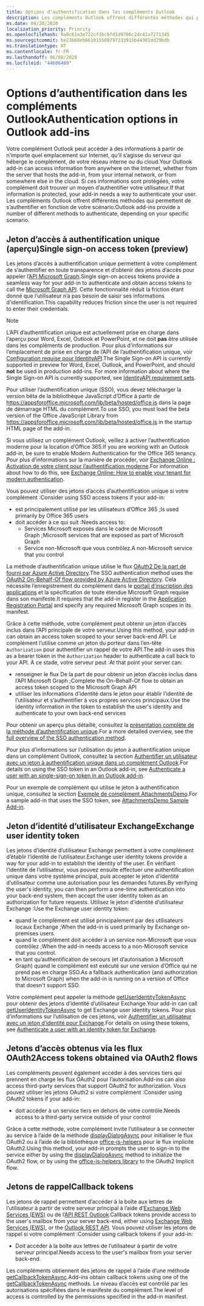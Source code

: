 ```yaml
---
title: Options d’authentification dans les compléments Outlook
description: Les compléments Outlook offrent différentes méthodes qui permettent de s’authentifier en fonction de votre scénario.
ms.date: 04/28/2020
localization_priority: Priority
ms.openlocfilehash: 0a8c61a3e722cf1bcbfd1d9706c2dc41a7271345
ms.sourcegitcommit: be23b68eb661015508797333915b44381dd29bdb
ms.translationtype: HT
ms.contentlocale: fr-FR
ms.lasthandoff: 06/08/2020
ms.locfileid: "44606489"
---
```

# <a name="authentication-options-in-outlook-add-ins"></a><span data-ttu-id="58903-103">Options d’authentification dans les compléments Outlook</span><span class="sxs-lookup"><span data-stu-id="58903-103">Authentication options in Outlook add-ins</span></span>

<span data-ttu-id="58903-104">Votre complément Outlook peut accéder à des informations à partir de n’importe quel emplacement sur Internet, qu’il s’agisse du serveur qui héberge le complément, de votre réseau interne ou du cloud.</span><span class="sxs-lookup"><span data-stu-id="58903-104">Your Outlook add-in can access information from anywhere on the Internet, whether from the server that hosts the add-in, from your internal network, or from somewhere else in the cloud.</span></span> <span data-ttu-id="58903-105">Si ces informations sont protégées, votre complément doit trouver un moyen d’authentifier votre utilisateur.</span><span class="sxs-lookup"><span data-stu-id="58903-105">If that information is protected, your add-in needs a way to authenticate your user.</span></span> <span data-ttu-id="58903-106">Les compléments Outlook offrent différentes méthodes qui permettent de s’authentifier en fonction de votre scénario.</span><span class="sxs-lookup"><span data-stu-id="58903-106">Outlook add-ins provide a number of different methods to authenticate, depending on your specific scenario.</span></span>

## <a name="single-sign-on-access-token-preview"></a><span data-ttu-id="58903-107">Jeton d’accès à authentification unique (aperçu)</span><span class="sxs-lookup"><span data-stu-id="58903-107">Single sign-on access token (preview)</span></span>

<span data-ttu-id="58903-108">Les jetons d’accès à authentification unique permettent à votre complément de s’authentifier en toute transparence et d’obtenir des jetons d’accès pour appeler l’[API Microsoft Graph](/graph/overview).</span><span class="sxs-lookup"><span data-stu-id="58903-108">Single sign-on access tokens provide a seamless way for your add-in to authenticate and obtain access tokens to call the [Microsoft Graph API](/graph/overview).</span></span> <span data-ttu-id="58903-109">Cette fonctionnalité réduit la friction étant donné que l’utilisateur n’a pas besoin de saisir ses informations d’identification.</span><span class="sxs-lookup"><span data-stu-id="58903-109">This capability reduces friction since the user is not required to enter their credentials.</span></span>

> [!NOTE]
> <span data-ttu-id="58903-110">L’API d’authentification unique est actuellement prise en charge dans l’aperçu pour Word, Excel, Outlook et PowerPoint, et ne doit **pas** être utilisée dans les compléments de production. Pour plus d’informations sur l’emplacement de prise en charge de l’API de l’authentification unique, voir [Configuration requise pour IdentityAPI](../reference/requirement-sets/identity-api-requirement-sets.md).</span><span class="sxs-lookup"><span data-stu-id="58903-110">The Single Sign-on API is currently supported in preview for Word, Excel, Outlook, and PowerPoint, and should **not** be used in production add-ins. For more information about where the Single Sign-on API is currently supported, see [IdentityAPI requirement sets](../reference/requirement-sets/identity-api-requirement-sets.md).</span></span>
>
> <span data-ttu-id="58903-111">Pour utiliser l’authentification unique (SSO), vous devez télécharger la version bêta de la bibliothèque JavaScript d’Office à partir de https://appsforoffice.microsoft.com/lib/beta/hosted/office.js dans la page de démarrage HTML du complément.</span><span class="sxs-lookup"><span data-stu-id="58903-111">To use SSO, you must load the beta version of the Office JavaScript Library from https://appsforoffice.microsoft.com/lib/beta/hosted/office.js in the startup HTML page of the add-in.</span></span>
>
> <span data-ttu-id="58903-112">Si vous utilisez un complément Outlook, veillez à activer l’authentification moderne pour la location d’Office 365.</span><span class="sxs-lookup"><span data-stu-id="58903-112">If you are working with an Outlook add-in, be sure to enable Modern Authentication for the Office 365 tenancy.</span></span> <span data-ttu-id="58903-113">Pour plus d’informations sur la manière de procéder, voir [Exchange Online : Activation de votre client pour l’authentification moderne](https://social.technet.microsoft.com/wiki/contents/articles/32711.exchange-online-how-to-enable-your-tenant-for-modern-authentication.aspx).</span><span class="sxs-lookup"><span data-stu-id="58903-113">For information about how to do this, see [Exchange Online: How to enable your tenant for modern authentication](https://social.technet.microsoft.com/wiki/contents/articles/32711.exchange-online-how-to-enable-your-tenant-for-modern-authentication.aspx).</span></span>

<span data-ttu-id="58903-114">Vous pouvez utiliser des jetons d’accès d’authentification unique si votre complément :</span><span class="sxs-lookup"><span data-stu-id="58903-114">Consider using SSO access tokens if your add-in:</span></span>

- <span data-ttu-id="58903-115">est principalement utilisé par les utilisateurs d’Office 365 ;</span><span class="sxs-lookup"><span data-stu-id="58903-115">Is used primarily by Office 365 users</span></span>
- <span data-ttu-id="58903-116">doit accéder à ce qui suit :</span><span class="sxs-lookup"><span data-stu-id="58903-116">Needs access to:</span></span>
  - <span data-ttu-id="58903-117">Services Microsoft exposés dans le cadre de Microsoft Graph ;</span><span class="sxs-lookup"><span data-stu-id="58903-117">Microsoft services that are exposed as part of Microsoft Graph</span></span>
  - <span data-ttu-id="58903-118">Service non-Microsoft que vous contrôlez.</span><span class="sxs-lookup"><span data-stu-id="58903-118">A non-Microsoft service that you control</span></span>

<span data-ttu-id="58903-119">La méthode d’authentification unique utilise le flux [OAuth2 De la part de fourni par Azure Active Directory](/azure/active-directory/develop/active-directory-v2-protocols-oauth-on-behalf-of).</span><span class="sxs-lookup"><span data-stu-id="58903-119">The SSO authentication method uses the [OAuth2 On-Behalf-Of flow provided by Azure Active Directory](/azure/active-directory/develop/active-directory-v2-protocols-oauth-on-behalf-of).</span></span> <span data-ttu-id="58903-120">Cela nécessite l’enregistrement du complément dans le [portail d’inscription des applications](https://apps.dev.microsoft.com/) et la spécification de toute étendue Microsoft Graph requise dans son manifeste.</span><span class="sxs-lookup"><span data-stu-id="58903-120">It requires that the add-in register in the [Application Registration Portal](https://apps.dev.microsoft.com/) and specify any required Microsoft Graph scopes in its manifest.</span></span>

<span data-ttu-id="58903-121">Grâce à cette méthode, votre complément peut obtenir un jeton d’accès inclus dans l’API principale de votre serveur.</span><span class="sxs-lookup"><span data-stu-id="58903-121">Using this method, your add-in can obtain an access token scoped to your server back-end API.</span></span> <span data-ttu-id="58903-122">Le complément l’utilise comme un jeton du porteur dans l’en-tête `Authorization` pour authentifier un rappel de votre API.</span><span class="sxs-lookup"><span data-stu-id="58903-122">The add-in uses this as a bearer token in the `Authorization` header to authenticate a call back to your API.</span></span> <span data-ttu-id="58903-123">À ce stade, votre serveur peut :</span><span class="sxs-lookup"><span data-stu-id="58903-123">At that point your server can:</span></span>

- <span data-ttu-id="58903-124">renseigner le flux De la part de pour obtenir un jeton d’accès inclus dans l’API Microsoft Graph ;</span><span class="sxs-lookup"><span data-stu-id="58903-124">Complete the On-Behalf-Of flow to obtain an access token scoped to the Microsoft Graph API</span></span>
- <span data-ttu-id="58903-125">utiliser les informations d’identité dans le jeton pour établir l’identité de l’utilisateur et s’authentifier à vos propres services principaux.</span><span class="sxs-lookup"><span data-stu-id="58903-125">Use the identity information in the token to establish the user's identity and authenticate to your own back-end services</span></span>

<span data-ttu-id="58903-126">Pour obtenir un aperçu plus détaillé, consultez la [présentation complète de la méthode d’authentification unique](../develop/sso-in-office-add-ins.md).</span><span class="sxs-lookup"><span data-stu-id="58903-126">For a more detailed overview, see the [full overview of the SSO authentication method](../develop/sso-in-office-add-ins.md).</span></span>

<span data-ttu-id="58903-127">Pour plus d’informations sur l’utilisation du jeton à authentification unique dans un complément Outlook, consultez la section [Authentifier un utilisateur avec un jeton à authentification unique dans un complément Outlook](authenticate-a-user-with-an-sso-token.md).</span><span class="sxs-lookup"><span data-stu-id="58903-127">For details on using the SSO token in an Outlook add-in, see [Authenticate a user with an single-sign-on token in an Outlook add-in](authenticate-a-user-with-an-sso-token.md).</span></span>

<span data-ttu-id="58903-128">Pour un exemple de complément qui utilise le jeton à authentification unique, consultez la section [Exemple de complément AttachmentsDemo](https://github.com/OfficeDev/outlook-add-in-attachments-demo).</span><span class="sxs-lookup"><span data-stu-id="58903-128">For a sample add-in that uses the SSO token, see [AttachmentsDemo Sample Add-in](https://github.com/OfficeDev/outlook-add-in-attachments-demo).</span></span>

## <a name="exchange-user-identity-token"></a><span data-ttu-id="58903-129">Jeton d’identité d’utilisateur Exchange</span><span class="sxs-lookup"><span data-stu-id="58903-129">Exchange user identity token</span></span>

<span data-ttu-id="58903-130">Les jetons d’identité d’utilisateur Exchange permettent à votre complément d’établir l’identité de l’utilisateur.</span><span class="sxs-lookup"><span data-stu-id="58903-130">Exchange user identity tokens provide a way for your add-in to establish the identity of the user.</span></span> <span data-ttu-id="58903-131">En vérifiant l’identité de l’utilisateur, vous pouvez ensuite effectuer une authentification unique dans votre système principal, puis accepter le jeton d’identité d’utilisateur comme une autorisation pour les demandes futures.</span><span class="sxs-lookup"><span data-stu-id="58903-131">By verifying the user's identity, you can then perform a one-time authentication into your back-end system, then accept the user identity token as an authorization for future requests.</span></span> <span data-ttu-id="58903-132">Utilisez le jeton d’identité d’utilisateur Exchange :</span><span class="sxs-lookup"><span data-stu-id="58903-132">Use the Exchange user identity token:</span></span>

- <span data-ttu-id="58903-133">quand le complément est utilisé principalement par des utilisateurs locaux Exchange ;</span><span class="sxs-lookup"><span data-stu-id="58903-133">When the add-in is used primarily by Exchange on-premises users.</span></span>
- <span data-ttu-id="58903-134">quand le complément doit accéder à un service non-Microsoft que vous contrôlez ;</span><span class="sxs-lookup"><span data-stu-id="58903-134">When the add-in needs access to a non-Microsoft service that you control.</span></span>
- <span data-ttu-id="58903-135">en tant qu’authentification de secours (et d’autorisation à Microsoft Graph) quand le complément est exécuté sur une version d’Office qui ne prend pas en charge SSO.</span><span class="sxs-lookup"><span data-stu-id="58903-135">As a fallback authentication (and authorization to Microsoft Graph) when the add-in is running on a version of Office that doesn't support SSO.</span></span>

<span data-ttu-id="58903-136">Votre complément peut appeler la méthode [getUserIdentityTokenAsync](/javascript/api/outlook/office.mailbox#getuseridentitytokenasync-callback--usercontext-) pour obtenir des jetons d’identité d’utilisateur Exchange.</span><span class="sxs-lookup"><span data-stu-id="58903-136">Your add-in can call [getUserIdentityTokenAsync](/javascript/api/outlook/office.mailbox#getuseridentitytokenasync-callback--usercontext-) to get Exchange user identity tokens.</span></span> <span data-ttu-id="58903-137">Pour plus d’informations sur l’utilisation de ces jetons, voir [Authentifier un utilisateur avec un jeton d’identité pour Exchange](authenticate-a-user-with-an-identity-token.md).</span><span class="sxs-lookup"><span data-stu-id="58903-137">For details on using these tokens, see [Authenticate a user with an identity token for Exchange](authenticate-a-user-with-an-identity-token.md).</span></span>

## <a name="access-tokens-obtained-via-oauth2-flows"></a><span data-ttu-id="58903-138">Jetons d’accès obtenus via les flux OAuth2</span><span class="sxs-lookup"><span data-stu-id="58903-138">Access tokens obtained via OAuth2 flows</span></span>

<span data-ttu-id="58903-139">Les compléments peuvent également accéder à des services tiers qui prennent en charge les flux OAuth2 pour l’autorisation.</span><span class="sxs-lookup"><span data-stu-id="58903-139">Add-ins can also access third-party services that support OAuth2 for authorization.</span></span> <span data-ttu-id="58903-140">Vous pouvez utiliser les jetons OAuth2 si votre complément :</span><span class="sxs-lookup"><span data-stu-id="58903-140">Consider using OAuth2 tokens if your add-in:</span></span>

- <span data-ttu-id="58903-141">doit accéder à un service tiers en dehors de votre contrôle.</span><span class="sxs-lookup"><span data-stu-id="58903-141">Needs access to a third-party service outside of your control</span></span>

<span data-ttu-id="58903-142">Grâce à cette méthode, votre complément invite l’utilisateur à se connecter au service à l’aide de la méthode [displayDialogAsync](/javascript/api/office/office.ui#displaydialogasync-startaddress--options--callback-) pour initialiser le flux OAuth2 ou à l’aide de la bibliothèque [office-js-helpers](https://github.com/OfficeDev/office-js-helpers) pour le flux implicite OAuth2.</span><span class="sxs-lookup"><span data-stu-id="58903-142">Using this method, your add-in prompts the user to sign-in to the service either by using the [displayDialogAsync](/javascript/api/office/office.ui#displaydialogasync-startaddress--options--callback-) method to initialize the OAuth2 flow, or by using the [office-js-helpers library](https://github.com/OfficeDev/office-js-helpers) to the OAuth2 Implicit flow.</span></span>

## <a name="callback-tokens"></a><span data-ttu-id="58903-143">Jetons de rappel</span><span class="sxs-lookup"><span data-stu-id="58903-143">Callback tokens</span></span>

<span data-ttu-id="58903-144">Les jetons de rappel permettent d’accéder à la boîte aux lettres de l’utilisateur à partir de votre serveur principal à l’aide d’[Exchange Web Services (EWS)](/exchange/client-developer/exchange-web-services/explore-the-ews-managed-api-ews-and-web-services-in-exchange) ou de l’[API REST Outlook](/previous-versions/office/office-365-api/api/version-2.0/use-outlook-rest-api).</span><span class="sxs-lookup"><span data-stu-id="58903-144">Callback tokens provide access to the user's mailbox from your server back-end, either using [Exchange Web Services (EWS)](/exchange/client-developer/exchange-web-services/explore-the-ews-managed-api-ews-and-web-services-in-exchange), or the [Outlook REST API](/previous-versions/office/office-365-api/api/version-2.0/use-outlook-rest-api).</span></span> <span data-ttu-id="58903-145">Vous pouvez utiliser les jetons de rappel si votre complément :</span><span class="sxs-lookup"><span data-stu-id="58903-145">Consider using callback tokens if your add-in:</span></span>

- <span data-ttu-id="58903-146">Doit accéder à la boîte aux lettres de l’utilisateur à partir de votre serveur principal.</span><span class="sxs-lookup"><span data-stu-id="58903-146">Needs access to the user's mailbox from your server back-end.</span></span>

<span data-ttu-id="58903-147">Les compléments obtiennent des jetons de rappel à l’aide d’une méthode [getCallbackTokenAsync](../reference/objectmodel/preview-requirement-set/office.context.mailbox.md#methods).</span><span class="sxs-lookup"><span data-stu-id="58903-147">Add-ins obtain callback tokens using one of the [getCallbackTokenAsync](../reference/objectmodel/preview-requirement-set/office.context.mailbox.md#methods) methods.</span></span> <span data-ttu-id="58903-148">Le niveau d’accès est contrôlé par les autorisations spécifiées dans le manifeste du complément.</span><span class="sxs-lookup"><span data-stu-id="58903-148">The level of access is controlled by the permissions specified in the add-in manifest.</span></span>
